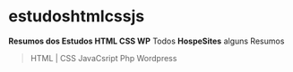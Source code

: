 # estudoshtmlcssjs
__Resumos dos Estudos HTML CSS WP__
Todos **HospeSites** alguns Resumos
> HTML | CSS 
> JavaCsript 
> Php
> Wordpress
